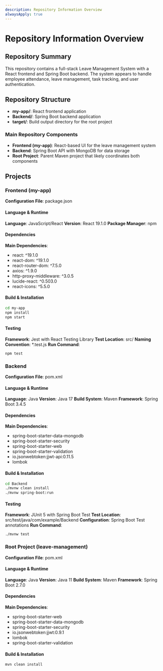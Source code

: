 ```yaml
---
description: Repository Information Overview
alwaysApply: true
---
```


# Repository Information Overview

## Repository Summary
This repository contains a full-stack Leave Management System with a React frontend and Spring Boot backend. The system appears to handle employee attendance, leave management, task tracking, and user authentication.

## Repository Structure
- **my-app/**: React frontend application
- **Backend/**: Spring Boot backend application
- **target/**: Build output directory for the root project

### Main Repository Components
- **Frontend (my-app)**: React-based UI for the leave management system
- **Backend**: Spring Boot API with MongoDB for data storage
- **Root Project**: Parent Maven project that likely coordinates both components

## Projects

### Frontend (my-app)
**Configuration File**: package.json

#### Language & Runtime
**Language**: JavaScript/React
**Version**: React 19.1.0
**Package Manager**: npm

#### Dependencies
**Main Dependencies**:
- react: ^19.1.0
- react-dom: ^19.1.0
- react-router-dom: ^7.5.0
- axios: ^1.9.0
- http-proxy-middleware: ^3.0.5
- lucide-react: ^0.503.0
- react-icons: ^5.5.0

#### Build & Installation
```bash
cd my-app
npm install
npm start
```

#### Testing
**Framework**: Jest with React Testing Library
**Test Location**: src/
**Naming Convention**: *.test.js
**Run Command**:
```bash
npm test
```

### Backend
**Configuration File**: pom.xml

#### Language & Runtime
**Language**: Java
**Version**: Java 17
**Build System**: Maven
**Framework**: Spring Boot 3.4.5

#### Dependencies
**Main Dependencies**:
- spring-boot-starter-data-mongodb
- spring-boot-starter-security
- spring-boot-starter-web
- spring-boot-starter-validation
- io.jsonwebtoken:jjwt-api:0.11.5
- lombok

#### Build & Installation
```bash
cd Backend
./mvnw clean install
./mvnw spring-boot:run
```

#### Testing
**Framework**: JUnit 5 with Spring Boot Test
**Test Location**: src/test/java/com/example/Backend
**Configuration**: Spring Boot Test annotations
**Run Command**:
```bash
./mvnw test
```

### Root Project (leave-management)
**Configuration File**: pom.xml

#### Language & Runtime
**Language**: Java
**Version**: Java 11
**Build System**: Maven
**Framework**: Spring Boot 2.7.0

#### Dependencies
**Main Dependencies**:
- spring-boot-starter-web
- spring-boot-starter-data-mongodb
- spring-boot-starter-security
- io.jsonwebtoken:jjwt:0.9.1
- lombok
- spring-boot-starter-validation

#### Build & Installation
```bash
mvn clean install
```